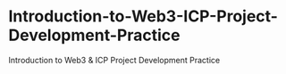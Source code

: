 # Introduction-to-Web3-ICP-Project-Development-Practice
Introduction to Web3 &amp; ICP Project Development Practice
